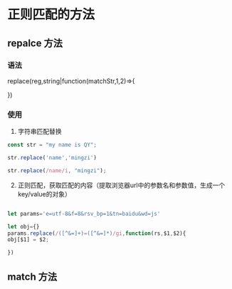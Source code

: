 # 正则匹配的方法

## repalce 方法


### 语法

replace(reg,string|function(matchStr,$1,$2)=>{

})


### 使用


1. 字符串匹配替换

```javascript
const str = "my name is QY";

str.replace('name','mingzi')

str.replace(/name/i, "mingzi"); 
```

2. 正则匹配，获取匹配的内容（提取浏览器url中的参数名和参数值，生成一个key/value的对象）

```javascript

let params='e=utf-8&f=8&rsv_bp=1&tn=baidu&wd=js'

let obj={}
params.replace(/([^&=]+)=([^&=]*)/gi,function(rs,$1,$2){
obj[$1] = $2;

})

```


## match 方法